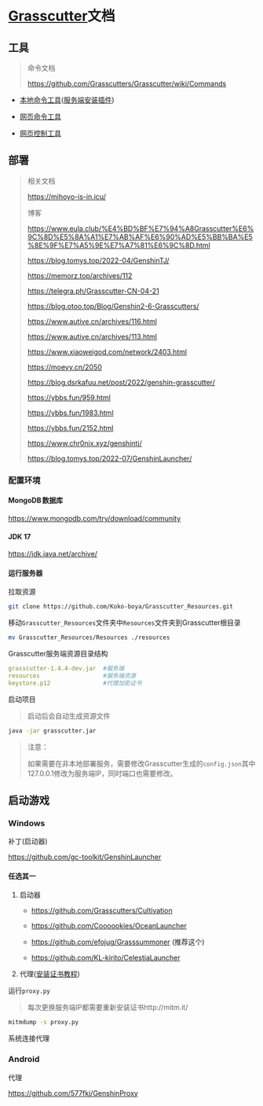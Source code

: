 # [Grasscutter](https://github.com/Grasscutters/Grasscutter)文档

## 工具

> 命令文档
>
> https://github.com/Grasscutters/Grasscutter/wiki/Commands

- [本地命令工具](https://github.com/jie65535/GrasscutterCommandGenerator)([服务端安装插件](https://github.com/jie65535/gc-opencommand-plugin))

- [网页命令工具](https://wmn1525.github.io/grasscutterTools/dist/index.html#/start/commuse)
- [网页控制工具](https://liujiaqi7998.github.io/GrasscuttersWebDashboard/)

## 部署

> 相关文档
>
> https://mihoyo-is-in.icu/
>
> 博客
>
> https://www.eula.club/%E4%BD%BF%E7%94%A8Grasscutter%E6%9C%8D%E5%8A%A1%E7%AB%AF%E6%90%AD%E5%BB%BA%E5%8E%9F%E7%A5%9E%E7%A7%81%E6%9C%8D.html
>
> https://blog.tomys.top/2022-04/GenshinTJ/
>
> https://memorz.top/archives/112
>
> https://telegra.ph/Grasscutter-CN-04-21
>
> https://blog.otoo.top/Blog/Genshin2-6-Grasscutters/
>
> https://www.autive.cn/archives/116.html
>
> https://www.autive.cn/archives/113.html
>
> https://www.xiaoweigod.com/network/2403.html
>
> https://moeyy.cn/2050
>
> https://blog.dsrkafuu.net/post/2022/genshin-grasscutter/
>
> https://ybbs.fun/959.html
>
> https://ybbs.fun/1983.html
>
> https://ybbs.fun/2152.html
>
> https://www.chr0nix.xyz/genshintj/
>
> https://blog.tomys.top/2022-07/GenshinLauncher/

### 配置环境

####  MongoDB 数据库

https://www.mongodb.com/try/download/community

#### JDK 17

https://jdk.java.net/archive/

#### 运行服务器

拉取资源

```bash
git clone https://github.com/Koko-boya/Grasscutter_Resources.git
```

移动`Grasscutter_Resources`文件夹中`Resources`文件夹到Grasscutter根目录

```bash
mv Grasscutter_Resources/Resources ./resources
```

Grasscutter服务端资源目录结构

```yaml
grasscutter-1.4.4-dev.jar  #服务端
resources				   #服务端资源
keystore.p12			   #代理加密证书
```

启动项目

> 启动后会自动生成资源文件

```bash
java -jar grasscutter.jar
```

> 注意：
>
> 如果需要在非本地部署服务，需要修改Grasscutter生成的`config.json`其中127.0.0.1修改为服务端IP，同时端口也需要修改。

## 启动游戏

### Windows

补丁(启动器)

https://github.com/gc-toolkit/GenshinLauncher

#### 任选其一

1. 启动器

   - https://github.com/Grasscutters/Cultivation

   - https://github.com/Coooookies/OceanLauncher

   - https://github.com/efojug/Grasssummoner (推荐这个)

   - https://github.com/KL-kirito/CelestiaLauncher

   

2. 代理([安装证书教程](https://blog.csdn.net/feiyu68/article/details/119665869))

运行`proxy.py`

> 每次更换服务端IP都需要重新安装证书http://mitm.it/

```bash
mitmdump -s proxy.py
```

系统连接代理

### Android

代理

https://github.com/577fkj/GenshinProxy